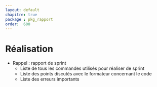 ```yaml
---
layout: default
chapitre: true
package : pkg_rapport
order:  600
---
```


# Réalisation 

<!-- TODO : Introduction
    - Objectifs de la partie réalisation
    - Installation de l'IDE
      - Installation des extensions
    - Rapport de sprint : objectifs atteints et défis rencontrés
      - Liste de tous les commandes utilisé pour la réaliser de sprint
      - Liste des erreurs importants
      - Liste des défis rencontrés : les parties de code discutés avec le formateur
 -->

- Rappel : rapport de sprint
  - Liste de tous les commandes utilisés pour réaliser de sprint
  - Liste des points discutés avec le formateur concernant le code
  - Liste des erreurs importants